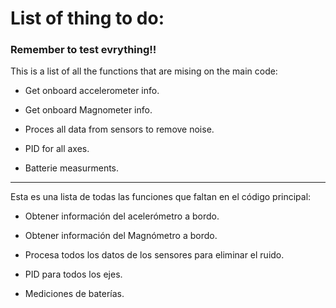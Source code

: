 # List of thing to do:

### Remember to test evrything!!

This is a list of all the functions that are mising on the main code:

- Get onboard accelerometer info.

- Get onboard Magnometer info.

- Proces all data from sensors to remove noise.

- PID for all axes.

- Batterie measurments.

---
Esta es una lista de todas las funciones que faltan en el código principal:

- Obtener información del acelerómetro a bordo.

- Obtener información del Magnómetro a bordo.

- Procesa todos los datos de los sensores para eliminar el ruido.

- PID para todos los ejes.

- Mediciones de baterías.